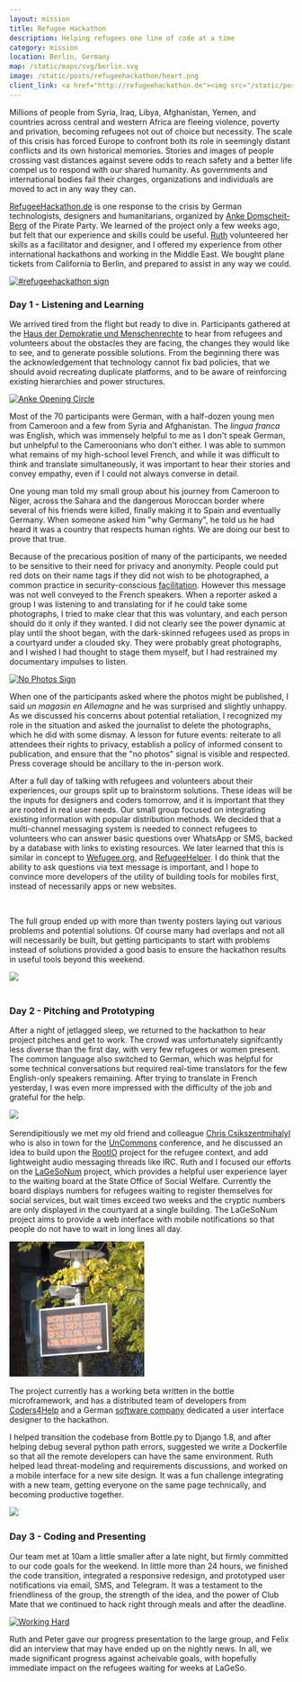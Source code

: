 ```yaml
---
layout: mission
title: Refugee Hackathon
description: Helping refugees one line of code at a time
category: mission
location: Berlin, Germany
map: /static/maps/svg/berlin.svg
image: /static/posts/refugeehackathon/heart.png
client_link: <a href="http://refugeehackathon.de"><img src="/static/posts/refugeehackathon/heart.png" alt="Refugee Hackathon"></a>
---
```


Millions of people from Syria, Iraq, Libya, Afghanistan, Yemen, and countries across central and western Africa are fleeing violence, poverty and privation, becoming refugees not out of choice but necessity. The scale of this crisis has forced Europe to confront both its role in seemingly distant conflicts and its own historical memories. Stories and images of people crossing vast distances against severe odds to reach safety and a better life compel us to respond with our shared humanity. As governments and international bodies fail their charges, organizations and individuals are moved to act in any way they can.

[RefugeeHackathon.de](http://refugeehackathon.de) is one response to the crisis by German technologists, designers and humanitarians, organized by [Anke Domscheit-Berg](http://ankedomscheitberg.de) of the Pirate Party. We learned of the project only a few weeks ago, but felt that our experience and skills could be useful. [Ruth](http://ruthmiller.net) volunteered her skills as a facilitator and designer, and I offered my experience from other international hackathons and working in the Middle East. We bought plane tickets from California to Berlin, and prepared to assist in any way we could.

<div class="thumb inline third right">
<a href="https://www.flickr.com/photos/jlevinger/22238979089/"><img src="https://farm1.staticflickr.com/781/22238979089_ec0f735452_m_d.jpg" alt="#refugeehackathon sign"></a>
</div>

### Day 1 - Listening and Learning

We arrived tired from the flight but ready to dive in. Participants gathered at the [Haus der Demokratie und Menschenrechte](http://hausderdemokratie.de/artikel/welcome.php4) to hear from refugees and volunteers about the obstacles they are facing, the changes they would like to see, and to generate possible solutions. From the beginning there was the acknowledgement that technology cannot fix bad policies, that we should avoid recreating duplicate platforms, and to be aware of reinforcing existing hierarchies and power structures.

<div class="thumb inline third right">
<a href="https://www.flickr.com/photos/jlevinger/22399779056/"><img src="https://farm1.staticflickr.com/778/22399779056_f8c873322c_m_d.jpg" alt="Anke Opening Circle"></a>
</div>

Most of the 70 participants were German, with a half-dozen young men from Cameroon and a few from Syria and Afghanistan. The *lingua franca* was English, which was immensely helpful to me as I don't speak German, but unhelpful to the Cameroonians who don't either. I was able to summon what remains of my high-school level French, and while it was difficult to think and translate simultaneously, it was important to hear their stories and convey empathy, even if I could not always converse in detail.

One young man told my small group about his journey from Cameroon to Niger, across the Sahara and the dangerous Moroccan border where several of his friends were killed, finally making it to Spain and eventually Germany. When someone asked him "why Germany", he told us he had heard it was a country that respects human rights. We are doing our best to prove that true.

Because of the precarious position of many of the participants, we needed to be sensitive to their need for privacy and anonymity. People could put red dots on their name tags if they did not wish to be photographed, a common practice in security-conscious [facilitation](https://aspirationtech.org). However this message was not well conveyed to the French speakers. When a reporter asked a group I was listening to and translating for if he could take some photographs, I tried to make clear that this was voluntary, and each person should do it only if they wanted. I did not clearly see the power dynamic at play until the shoot began, with the dark-skinned refugees used as props in a courtyard under a clouded sky. They were probably great photographs, and I wished I had thought to stage them myself, but I had restrained my documentary impulses to listen.

<div class="thumb inline third right">
<a href="https://www.flickr.com/photos/jlevinger/22425772855/"><img src="https://farm1.staticflickr.com/605/22425772855_e32ca767f5_m_d.jpg" alt="No Photos Sign"></a>
</div>

When one of the participants asked where the photos might be published, I said *un magasin en Allemagne* and he was surprised and slightly unhappy. As we discussed his concerns about potential retaliation, I recognized my role in the situation and asked the journalist to delete the photographs, which he did with some dismay. A lesson for future events: reiterate to all attendees their rights to privacy, establish a policy of informed consent to publication, and ensure that the "no photos" signal is visible and respected. Press coverage should be ancillary to the in-person work.

After a full day of talking with refugees and volunteers about their experiences, our groups split up to brainstorm solutions. These ideas will be the inputs for designers and coders tomorrow, and it is important that they are rooted in real user needs. Our small group focused on integrating existing information with popular distribution methods. We decided that a multi-channel messaging system is needed to connect refugees to volunteers who can answer basic questions over WhatsApp or SMS, backed by a database with links to existing resources. We later learned that this is similar in concept to [Wefugee.org](http://www.wefugee.org), and [RefugeeHelper](http://refugeehelper.net). I do think that the ability to ask questions via text message is important, and I hope to convince more developers of the utility of building tools for mobiles first, instead of necessarily apps or new websites.

<div class="thumb inline third right">
<a href="https://www.flickr.com/photos/jlevinger/22412561922/"><img src="https://farm6.staticflickr.com/5815/22412561922_168354af3e_m_d.jpg" alt=""></a>
</div>

The full group ended up with more than twenty posters laying out various problems and potential solutions. Of course many had overlaps and not all will necessarily be built, but getting participants to start with problems instead of solutions provided a good basis to ensure the hackathon results in useful tools beyond this weekend.

<div class="thumb two-third center">
<a href="https://www.flickr.com/photos/jlevinger/22239361370/"><img src="https://farm1.staticflickr.com/716/22239361370_082e9109c5_m_d.jpg"></a>
</div>

<br/>

### Day 2 - Pitching and Prototyping

After a night of jetlagged sleep, we returned to the hackathon to hear project pitches and get to work. The crowd was unfortunately signifcantly less diverse than the first day, with very few refugees or women present. The common language also switched to German, which was helpful for some technical conversations but required real-time translators for the few English-only speakers remaining. After trying to translate in French yesterday, I was even more impressed with the difficulty of the job and grateful for the help.

<div class="thumb inline third right">
<a href="https://www.flickr.com/photos/jlevinger/22251742449/"><img src="https://farm1.staticflickr.com/715/22251742449_16450254c6_m_d.jpg"></a>
</div>

Serendipitiously we met my old friend and colleague [Chris CsikszentmihalyI](http://edgyproduct.tumblr.com) who is also in town for the [UnCommons](http://berlinergazette.de/deutsch/uncommons/) conference, and he discussed an idea to build upon the [RootIO](https://spacedog.xyz/mission/rootio) project for the refugee context, and add lightweight audio messaging threads like IRC. Ruth and I focused our efforts on the [LaGeSoNum](http://refugeehackathon.de/en/projekte/lagesonum/) project, which provides a helpful user experience layer to the  waiting board at the State Office of Social Welfare. Currently the board displays numbers for refugees waiting to register themselves for social services, but wait times exceed two weeks and the cryptic numbers are only displayed in the courtyard at a single building. The LaGeSoNum project aims to provide a web interface with mobile notifications so that people do not have to wait in long lines all day.

<div class="thumb inline third right">
<a href="/static/posts/refugeehackathon/lageso-display.jpg"><img src="/static/posts/refugeehackathon/lageso-display-sm.jpg"></a>
</div>

The project currently has a working beta written in the bottle microframework, and has a distributed team of developers from [Coders4Help](http://www.meetup.com/coders4help/) and a German [software company](http://www.minglabs.com) dedicated a user interface designer to the hackathon.

I helped transition the codebase from Bottle.py to Django 1.8, and after helping debug several python path errors, suggested we write a Dockerfile so that all the remote developers can have the same environment. Ruth helped lead threat-modeling and requirements discussions, and worked on a mobile interface for a new site design. It was a fun challenge integrating with a new team, getting everyone on the same page technically, and becoming productive together.

<div class="thumb inline third right">
<a href="https://www.flickr.com/photos/jlevinger/22250577550/"><img src="https://farm6.staticflickr.com/5646/22250577550_dc9c081b01_m_d.jpg"></a>
</div>

### Day 3 - Coding and Presenting

Our team met at 10am a little smaller after a late night, but firmly committed to our code goals for the weekend. In little more than 24 hours, we finished the code transition, integrated a responsive redesign, and prototyped user notifications via email, SMS, and Telegram. It was a testament to the friendliness of the group, the strength of the idea, and the power of Club Mate that we continued to hack right through meals and after the deadline.

<div class="thumb inline third right">
<a href="https://www.flickr.com/photos/jlevinger/21844317074/"><img src="https://farm6.staticflickr.com/5698/21844317074_6f1924eceb_m_d.jpg" alt="Working Hard"></a>
</div>

Ruth and Peter gave our progress presentation to the large group, and Felix did an interview that may have ended up on the nightly news. In all, we made significant progress against acheivable goals, with hopefully immediate impact on the refugees waiting for weeks at LaGeSo.


